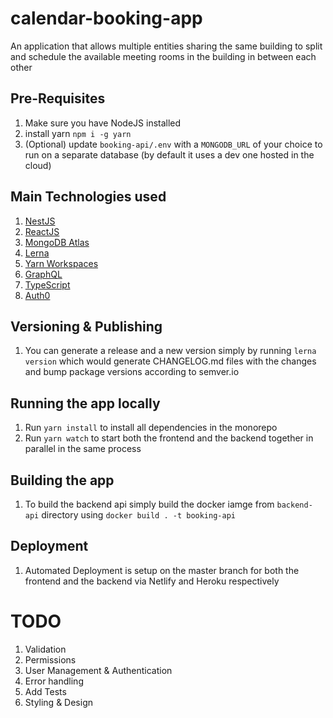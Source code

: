 # calendar-booking-app
An application that allows multiple entities sharing the same building to split and schedule the available meeting rooms in the building in between each other

## Pre-Requisites
1. Make sure you have NodeJS installed
2. install yarn `npm i -g yarn`
3. (Optional) update `booking-api/.env` with a `MONGODB_URL` of your choice to run on a separate database (by default it uses a dev one hosted in the cloud)

## Main Technologies used
1. [NestJS](https://nestjs.com/)
2. [ReactJS](https://reactjs.org/)
3. [MongoDB Atlas](https://cloud.mongodb.com/)
4. [Lerna](https://lerna.js.org/)
5. [Yarn Workspaces](https://classic.yarnpkg.com/lang/en/docs/workspaces/)
6. [GraphQL](https://graphql.org/)
7. [TypeScript](https://www.typescriptlang.org/)
8. [Auth0](https://auth0.com/)

## Versioning & Publishing
1. You can generate a release and a new version simply by running `lerna version` which would generate CHANGELOG.md files with the changes and bump package versions according to semver.io

## Running the app locally
1. Run `yarn install` to install all dependencies in the monorepo
2. Run `yarn watch` to start both the frontend and the backend together in parallel in the same process

## Building the app
1. To build the backend api simply build the docker iamge from `backend-api` directory using `docker build . -t booking-api`

## Deployment
1. Automated Deployment is setup on the master branch for both the frontend and the backend via Netlify and Heroku respectively


# TODO
1. Validation
2. Permissions
3. User Management & Authentication
4. Error handling
5. Add Tests
6. Styling & Design
